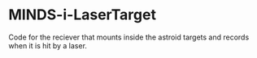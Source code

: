 # MINDS-i-LaserTarget
Code for the reciever that mounts inside the astroid targets and records when it is hit by a laser.
